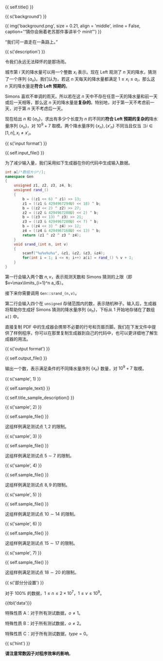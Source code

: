 {{ self.title() }}

{{ s('background') }}

{{ img('background.png', size = 0.21, align = 'middle', inline = False, caption='“猜你会揪着老苏那件事讲半个 minit”') }}

“我们可一直走在一条路上。”

{{ s('description') }}

令我们永远无法释怀的是那场雨。

城市第 $i$ 天的降水量可以用一个整数 $x_i$ 表示。现在 Left 观测了 $n$ 天的降水，猜测了一个序列 $\{a_n\}$。我们认为，若这 $n$ 天每天的降水量都满足 $1\le x_i\le a_i$，那么这 $n$ 天的降水量是**符合 Left 预期的**。

Simons 喜欢不单调的雨天。所以若在这 $n$ 天中不存在任意一天的降水量和前一天或后一天相等，那么这 $n$ 天的降水量是**复杂的**。特别地，对于第一天不考虑前一天，对于第 $n$ 天不考虑后一天。

现在给出 $n$ 和 $\{a_n\}$，求出有多少个长度为 $n$ 的不同的**符合 Left 预期的复杂的**降水量序列 $\{x_n\}$，对 $10^9+7$ 取模。两个降水量序列 $\{x_n\},\{x'_n\}$ 不同当且仅当 $\exists i\in[1,n],x_i\ne x'_i$。

{{ s('input format') }}

{{ self.input_file() }}

为了减少输入量，我们采用如下生成器在你的代码中生成输入数据。

```cpp
int a[/*数组大小*/];
namespace Gen
{
    unsigned z1, z2, z3, z4, b;
    unsigned rand_()
    {
        b = ((z1 << 6) ^ z1) >> 13;
        z1 = ((z1 & 4294967294U) << 18) ^ b;
        b = ((z2 << 2) ^ z2) >> 27;
        z2 = ((z2 & 4294967288U) << 2) ^ b;
        b = ((z3 << 13) ^ z3) >> 21;
        z3 = ((z3 & 4294967280U) << 7) ^ b;
        b = ((z4 << 3) ^ z4) >> 12;
        z4 = ((z4 & 4294967168U) << 13) ^ b;
        return (z1 ^ z2 ^ z3 ^ z4);
    }
    void srand_(int n, int v)
    {
        scanf("%u%u%u%u", &z1, &z2, &z3, &z4);
        for(int i = 1; i <= n; i++) a[i] = rand_() % v + 1;
    }
}
```

第一行会输入两个数 $n,v$，表示观测天数和 Simons 猜测的上限（即 $v=\max\limits_{i=1}^n a_i$）。

接下来你需要调用 `Gen::srand_(n,v)`。

第二行会输入四个在 `unsigned` 存储范围内的数，表示随机种子。输入后，生成器将帮助你生成好 Simons 猜测的降水量序列 $\{a_n\}$，下标从 $1$ 开始地存储在了数组 `a[]` 中。

直接复制 PDF 中的生成器会携带不必要的行号和页眉页脚。我们在下发文件中提供了样例程序，你可以在那里复制生成器到自己的代码中，也可以更详细地了解生成器的用法。

{{ s('output format') }}

{{ self.output_file() }}

输出一个数，表示满足条件的不同降水量序列 $\{x_n\}$ 数量，对 $10^9+7$ 取模。

{{ s('sample', 1) }}

{{ self.sample_text() }}

{{ self.title_sample_description() }}



{{ s('sample', 2) }}

{{ self.sample_file() }}

这组样例满足测试点 $1,2$ 的限制。

{{ s('sample', 3) }}

{{ self.sample_file() }}

这组样例满足测试点 $5\sim 7$ 的限制。

{{ s('sample', 4) }}

{{ self.sample_file() }}

这组样例满足测试点 $8,9$ 的限制。

{{ s('sample', 5) }}

{{ self.sample_file() }}

这组样例满足测试点 $10\sim 14$ 的限制。

{{ s('sample', 6) }}

{{ self.sample_file() }}

这组样例满足测试点 $15\sim 17$ 的限制。

{{ s('sample', 7) }}

{{ self.sample_file() }}

这组样例满足测试点 $18\sim 20$ 的限制。

{{ s('部分分设置') }}

对于 $100\%$ 的数据，$1\le n\le 2\times 10^7$，$1\le v\le 10^9$。

{{tbl('data')}}

特殊性质 A：对于所有测试数据，$o\ne 1$。

特殊性质 B：对于所有测试数据，$o\ne 2$。

特殊性质 C：对于所有测试数据，$type=0$。

{{ s('hint') }}

**请注意常数因子对程序效率的影响**。